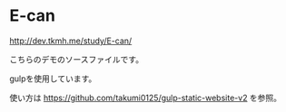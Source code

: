 # E-can

<a href="http://dev.tkmh.me/study/E-can/" target="_blank">http://dev.tkmh.me/study/E-can/</a>

こちらのデモのソースファイルです。

gulpを使用しています。

使い方は
<a href="https://github.com/takumi0125/gulp-static-website-v2" target="_blank">https://github.com/takumi0125/gulp-static-website-v2</a>
を参照。
